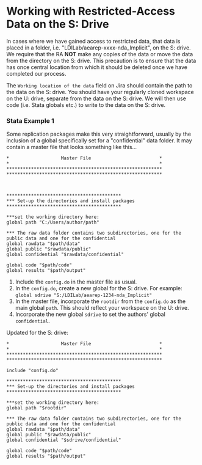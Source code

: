 # Working with Restricted-Access Data on the S: Drive

In cases where we have gained access to restricted data, that data is placed in a folder, i.e. "LDILab/aearep-xxxx-nda_Implicit", on the S: drive. We require that the RA **NOT** make any copies of the data or move the data from the directory on the S: drive. This precaution is to ensure that the data has once central location from which it should be deleted once we have completed our process.

The `Working location of the data` field on Jira should contain the path to the data on the S: drive. You should have your regularly cloned workspace on the U: drive, separate from the data on the S: drive. We will then use code (i.e. Stata globals etc.) to write to the data on the S: drive.

### Stata Example 1

Some replication packages make this very straightforward, usually by the inclusion of a global specifically set for a "confidential" data folder. It may contain a master file that looks something like this...

```
*					Master File							*
*														*
*********************************************************
*********************************************************



******************************************
*** Set-up the directories and install packages
******************************************

***set the working directory here:
global path "C:/Users/author/path"

*** The raw data folder contains two subdirectories, one for the public data and one for the confidential
global rawdata "$path/data"
global public "$rawdata/public"
global confidential "$rawdata/confidential"

global code "$path/code"
global results "$path/output"
```
1. Include the `config.do` in the master file as usual.
2. In the `config.do`, create a new global for the S: drive. For example: `global sdrive "S:/LDILab/aearep-1234-nda_Implicit"`
3. In the master file, incorporate the `rootdir` from the `config.do` as the main global `path`. This should reflect your workspace on the U: drive.
4. Incorporate the new global `sdrive` to set the authors' global `confidential`. 


Updated for the S: drive:
```
*					Master File							*
*														*
*********************************************************
*********************************************************

include "config.do"

******************************************
*** Set-up the directories and install packages
******************************************

***set the working directory here:
global path "$rootdir"

*** The raw data folder contains two subdirectories, one for the public data and one for the confidential
global rawdata "$path/data"
global public "$rawdata/public"
global confidential "$sdrive/confidential"

global code "$path/code"
global results "$path/output"
```





